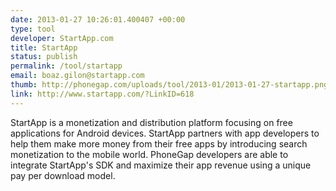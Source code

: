 ```yaml
--- 
date: 2013-01-27 10:26:01.400407 +00:00
type: tool
developer: StartApp.com
title: StartApp
status: publish
permalink: /tool/startapp
email: boaz.gilon@startapp.com
thumb: http://phonegap.com/uploads/tool/2013-01/2013-01-27-startapp.png
link: http://www.startapp.com/?LinkID=618
---
```


StartApp is a monetization and distribution platform focusing on free applications for Android devices.
StartApp partners with app developers to help them make more money from their free apps by introducing search monetization to the mobile world.
PhoneGap developers are able to integrate StartApp's SDK and maximize their app revenue using a unique pay per download model.


